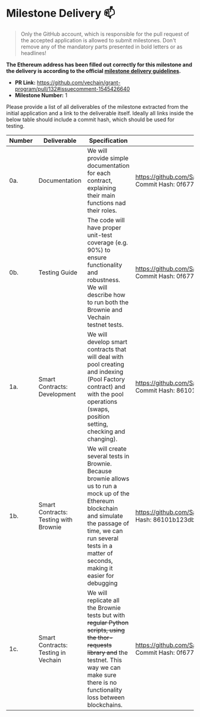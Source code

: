 # Milestone Delivery :mailbox:

> Only the GitHub account, which is responsible for the pull request of the accepted application is allowed to submit milestones. Don't remove any of the mandatory parts presented in bold letters or as headlines!

**The Ethereum address has been filled out correctly for this milestone and the delivery is according to the official [milestone delivery guidelines](../).**

- **PR Link:** https://github.com/vechain/grant-program/pull/132#issuecomment-1545426640
- **Milestone Number:** 1

Please provide a list of all deliverables of the milestone extracted from the initial application and a link to the deliverable itself. Ideally all links inside the below table should include a commit hash, which should be used for testing.

| Number | Deliverable                           | Specification                                                                                                                                                                                                                    | Link                                                                                                                  |
| ------ | ------------------------------------- | -------------------------------------------------------------------------------------------------------------------------------------------------------------------------------------------------------------------------------- | --------------------------------------------------------------------------------------------------------------------- |
| 0a.    | Documentation                         | We will provide simple documentation for each contract, explaining their main functions nad their roles.                                                                                                                         | https://github.com/SayNode/FondueSwap/tree/master/documentation Commit Hash: 0f67785c83fdb3036d69b66403561ad353c92af1 |
| 0b.    | Testing Guide                         | The code will have proper unit-test coverage (e.g. 90%) to ensure functionality and robustness. We will describe how to run both the Brownie and Vechain testnet tests.                                                          | https://github.com/SayNode/FondueSwap/tree/master/documentation Commit Hash: 0f67785c83fdb3036d69b66403561ad353c92af1 |
| 1a.    | Smart Contracts: Development          | We will develop smart contracts that will deal with pool creating and indexing (Pool Factory contract) and with the pool operations (swaps, position setting, checking and changing).                                            | https://github.com/SayNode/FondueSwap/tree/master/contracts Commit Hash: 86101b123dbb2dc0f7360f88fc49295469e0a5f4     |
| 1b.    | Smart Contracts: Testing with Brownie | We will create several tests in Brownie. Because brownie allows us to run a mock up of the Ethereum blockchain and simulate the passage of time, we can run several tests in a matter of seconds, making it easier for debugging | https://github.com/SayNode/FondueSwap/tree/master/tests Commit Hash: 86101b123dbb2dc0f7360f88fc49295469e0a5f4         |
| 1c.    | Smart Contracts: Testing in Vechain   | We will replicate all the Brownie tests but with <s>regular Python scripts, using the thor-requests library and</s> the testnet. This way we can make sure there is no functionality loss between blockchains.                   | https://github.com/SayNode/FondueSwap/tree/master/tests_vechain Commit Hash: 0f67785c83fdb3036d69b66403561ad353c92af1 |
